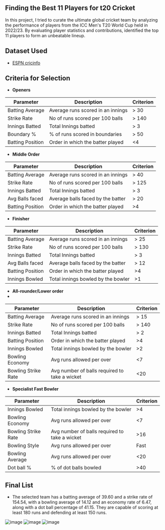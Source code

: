 
## Finding the Best 11 Players for t20 Cricket

In this project, I tried to curate the ultimate global cricket team by analyzing the performance of players from the ICC Men's T20 World Cup held in 2022/23. By evaluating player statistics and contributions, identified the top 11 players to form an unbeatable lineup.




## Dataset Used

 - [ESPN cricinfo ](https://www.espncricinfo.com/records/tournament/team-match-results/icc-men-s-t20-world-cup-2022-23-14450)
 
 ## Criteria for Selection

- __Openers__
  
| Parameter  | Description | Criterion|
 ------------- | ------------- |-------|
| Batting Average   | Average runs scored in an innings   | > 30 |
| Strike Rate | No of runs scored per 100 balls | > 140|
| Innings Batted|  Total Innings batted |> 3
| Boundary %|  % of runs scored in boundaries | > 50|
 | Batting Position  |Order in which the batter played| <4 |

- __Middle Order__
  
 | Parameter  | Description | Criterion|
 ------------- | ------------- |-------|
| Batting Average   | Average runs scored in an innings   | > 40 |
| Strike Rate | No of runs scored per 100 balls | > 125|
| Innings Batted|  Total Innings batted |> 3
| Avg Balls faced| Average balls faced by the batter | > 20|
| Batting Position  |Order in which the batter played| >4 |

- __Finisher__
  
 | Parameter  | Description | Criterion|
 ------------- | ------------- |-------|
| Batting Average   | Average runs scored in an innings   | > 25 |
| Strike Rate | No of runs scored per 100 balls | > 130|
| Innings Batted|  Total Innings batted |> 3
| Avg Balls faced| Average balls faced by the batter | > 12|
| Batting Position  |Order in which the batter played| >4 |
| Innings Bowled  |Total innings bowled by the bowler| >1 |

- __All-rounder/Lower order__
- 
 | Parameter  | Description | Criterion|
 ------------- | ------------- |-------|
| Batting Average   | Average runs scored in an innings   | > 15 |
| Strike Rate | No of runs scored per 100 balls | > 140|
| Innings Batted|  Total Innings batted |> 2
| Batting Position  |Order in which the batter played| >4 |
| Innings Bowled  |Total innings bowled by the bowler| >2 |
| Bowling Economy |Avg runs allowed per over| <7 |
| Bowling Strike Rate |Avg number of balls required to take a wicket| <20 |

- __Specialist Fast Bowler__

| Parameter  | Description | Criterion|
 ------------- | ------------- |-------|
| Innings Bowled  |Total innings bowled by the bowler| >4 |
| Bowling Economy |Avg runs allowed per over| <7 |
| Bowling Strike Rate |Avg number of balls required to take a wicket| >16 |
| Bowling Style |Avg runs allowed per over| Fast |
| Bowling Average |Avg runs allowed per over| <20 |
| Dot ball % |% of dot balls bowled| >40 |







## Final List
- The selected team has a batting average of 39.60 and a strike rate of 154.54, with a bowling average of 14.12 and an economy rate of 6.47, along with a dot ball percentage of 41.15. They are capable of scoring at least 180 runs and defending at least 150 runs.

![image](https://github.com/AyeshaTehreeem/FindingTheBest11Players/assets/80467667/50cb6626-6537-4d00-9cb9-de51ae67e206)
![image](https://github.com/AyeshaTehreeem/FindingTheBest11Players/assets/80467667/d26f3b16-fe16-425d-b190-65d626e55a57)
![image](https://github.com/AyeshaTehreeem/FindingTheBest11Players/assets/80467667/abeb4905-e4ce-4b9a-a2f5-58ee9c734934)





